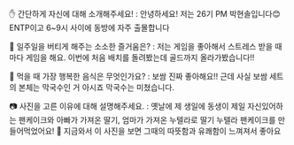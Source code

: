 ✋ 간단하게 자신에 대해 소개해주세요!
: 안녕하세요! 저는 26기 PM 박현솔입니다😊 ENTP이고 6~9시 사이에 동방에 자주 출몰합니다 
 
🎁 일주일을 버티게 해주는 소소한 즐거움은? 
: 저는 게임을 좋아해서 스트레스 받을 때마다 게임을 해요. 이번에 처음 배치를 돌려봤는데 골드까지 올라가봤습니다!!
  
👅 먹을 때 가장 행복한 음식은 무엇인가요?
: 보쌈 진짜 좋아해요!! 근데 사실 보쌈 세트의 본체는 막국수인 거 아시죠 막국수는 미쳤습니다.

📷 사진을 고른 이유에 대해 설명해주세요. 
: 옛날에 제 생일에 동생이 제일 자신있어하는 팬케이크와 아빠가 가져온 딸기, 엄마가 가져온 누텔라로 딸기 누텔라 팬케이크를 만들어먹었어요! 🥞 지금와서 이 사진을 보면 그때의 따뜻함과 유쾌함이 느껴져서 좋아요